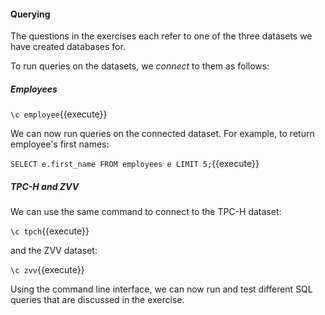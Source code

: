 #### Querying
The questions in the exercises each refer to one of the three datasets we have created databases for.

To run queries on the datasets, we *connect* to them as follows:

##### Employees

``\c employee``{{execute}}

We can now run queries on the connected dataset. For example, to return employee's first names:

``
SELECT e.first_name
FROM employees e
LIMIT 5;
``{{execute}}

##### TPC-H and ZVV

We can use the same command to connect to the TPC-H dataset:

``\c tpch``{{execute}}

and the ZVV dataset:

``\c zvv``{{execute}}

Using the command line interface, we can now run and test different SQL queries 
that are discussed in the exercise.